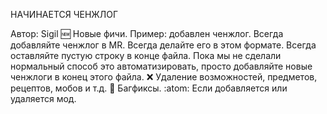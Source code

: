 НАЧИНАЕТСЯ ЧЕНЖЛОГ

Автор: Sigil
	:new: Новые фичи. Пример: добавлен ченжлог. Всегда добавляйте ченжлог в MR. Всегда делайте его в этом формате. Всегда оставляйте пустую строку в конце файла. Пока мы не сделали нормальный способ это автоматизировать, просто добавляйте новые ченжлоги в конец этого файла.
	:x: Удаление возможностей, предметов, рецептов, мобов и т.д.
	:bug: Багфиксы.
	:atom: Если добавляется или удаляется мод.
